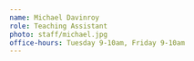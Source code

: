 ```yaml
---
name: Michael Davinroy
role: Teaching Assistant
photo: staff/michael.jpg
office-hours: Tuesday 9-10am, Friday 9-10am
---
```


